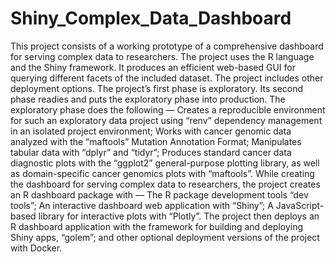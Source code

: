 # Shiny_Complex_Data_Dashboard
This project consists of a working prototype of a comprehensive dashboard for serving complex data to researchers.  The project uses the R language and the Shiny framework.   It produces an efficient web-based GUI for querying different facets of the included dataset. The project includes other deployment options.  The project’s first phase is exploratory. Its second phase readies and puts the exploratory phase into production.  The exploratory phase does the following —  Creates a reproducible environment for such an exploratory data project using “renv” dependency management in an isolated project environment;  Works with cancer genomic data analyzed with the “maftools” Mutation Annotation Format;  Manipulates tabular data with “dplyr” and “tidyr”;  Produces standard cancer data diagnostic plots with the “ggplot2” general-purpose plotting library, as well as domain-specific cancer genomics plots with “maftools”.  While creating the dashboard for serving complex data to researchers, the project creates an R dashboard package with —   The R package development tools “dev tools”;  An interactive dashboard web application with “Shiny”;  A JavaScript-based library for interactive plots with “Plotly”.  The project then deploys an R dashboard application with the framework for building and deploying Shiny apps, “golem”; and other optional deployment  versions of the project with Docker.
